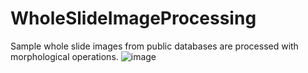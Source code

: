 # WholeSlideImageProcessing
Sample whole slide images from public databases are processed with morphological operations. 
![image](https://user-images.githubusercontent.com/110291234/184700812-bf5d21a3-c137-4f4e-870f-2be4ed686d53.png)

